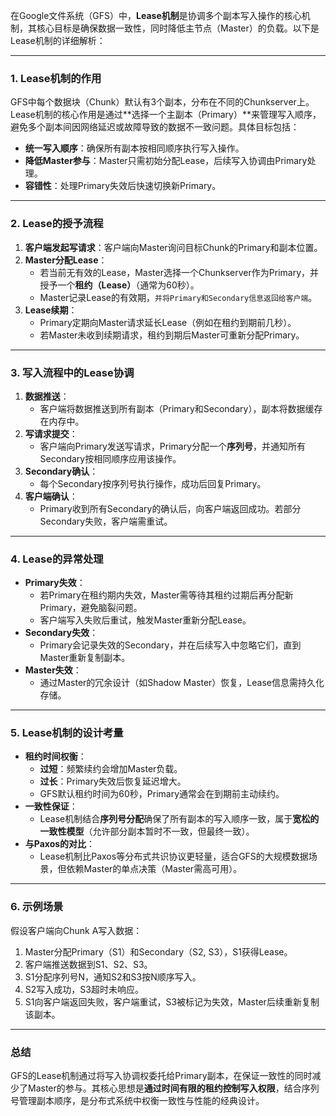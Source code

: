 在Google文件系统（GFS）中，**Lease机制**是协调多个副本写入操作的核心机制，其核心目标是确保数据一致性，同时降低主节点（Master）的负载。以下是Lease机制的详细解析：

---

### **1. Lease机制的作用**

GFS中每个数据块（Chunk）默认有3个副本，分布在不同的Chunkserver上。Lease机制的核心作用是通过**选择一个主副本（Primary）**来管理写入顺序，避免多个副本间因网络延迟或故障导致的数据不一致问题。具体目标包括：

- **统一写入顺序**：确保所有副本按相同顺序执行写入操作。
- **降低Master参与**：Master只需初始分配Lease，后续写入协调由Primary处理。
- **容错性**：处理Primary失效后快速切换新Primary。

---

### **2. Lease的授予流程**

1. **客户端发起写请求**：客户端向Master询问目标Chunk的Primary和副本位置。
2. **Master分配Lease**：
   - 若当前无有效的Lease，Master选择一个Chunkserver作为Primary，并授予一个**租约（Lease）**（通常为60秒）。
   - Master记录Lease的有效期，`并将Primary和Secondary信息返回给客户端`。
3. **Lease续期**：
   - Primary定期向Master请求延长Lease（例如在租约到期前几秒）。
   - 若Master未收到续期请求，租约到期后Master可重新分配Primary。

---

### **3. 写入流程中的Lease协调**

1. **数据推送**：
   - 客户端将数据推送到所有副本（Primary和Secondary），副本将数据缓存在内存中。
2. **写请求提交**：
   - 客户端向Primary发送写请求，Primary分配一个**序列号**，并通知所有Secondary按相同顺序应用该操作。
3. **Secondary确认**：
   - 每个Secondary按序列号执行操作，成功后回复Primary。
4. **客户端确认**：
   - Primary收到所有Secondary的确认后，向客户端返回成功。若部分Secondary失败，客户端需重试。

---

### **4. Lease的异常处理**

- **Primary失效**：
  - 若Primary在租约期内失效，Master需等待其租约过期后再分配新Primary，避免脑裂问题。
  - 客户端写入失败后重试，触发Master重新分配Lease。
- **Secondary失效**：
  - Primary会记录失效的Secondary，并在后续写入中忽略它们，直到Master重新复制副本。
- **Master失效**：
  - 通过Master的冗余设计（如Shadow Master）恢复，Lease信息需持久化存储。

---

### **5. Lease机制的设计考量**

- **租约时间权衡**：
  - **过短**：频繁续约会增加Master负载。
  - **过长**：Primary失效后恢复延迟增大。
  - GFS默认租约时间为60秒，Primary通常会在到期前主动续约。
- **一致性保证**：
  - Lease机制结合**序列号分配**确保了所有副本的写入顺序一致，属于**宽松的一致性模型**（允许部分副本暂时不一致，但最终一致）。
- **与Paxos的对比**：
  - Lease机制比Paxos等分布式共识协议更轻量，适合GFS的大规模数据场景，但依赖Master的单点决策（Master需高可用）。

---

### **6. 示例场景**

假设客户端向Chunk A写入数据：

1. Master分配Primary（S1）和Secondary（S2, S3），S1获得Lease。
2. 客户端推送数据到S1、S2、S3。
3. S1分配序列号N，通知S2和S3按N顺序写入。
4. S2写入成功，S3超时未响应。
5. S1向客户端返回失败，客户端重试，S3被标记为失效，Master后续重新复制该副本。

---

### **总结**

GFS的Lease机制通过将写入协调权委托给Primary副本，在保证一致性的同时减少了Master的参与。其核心思想是**通过时间有限的租约控制写入权限**，结合序列号管理副本顺序，是分布式系统中权衡一致性与性能的经典设计。
